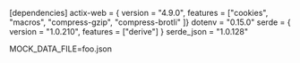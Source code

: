 [dependencies]
actix-web = { version = "4.9.0", features = ["cookies", "macros", "compress-gzip", "compress-brotli" ]}
dotenv = "0.15.0"
serde = { version = "1.0.210", features = ["derive"] }
serde_json = "1.0.128"


MOCK_DATA_FILE=foo.json
